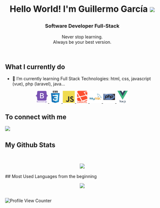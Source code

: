 <h1><p align="center">Hello World! I'm Guillermo García <a href="https://rahulmahesh.me/"><img src="https://media.giphy.com/media/hvRJCLFzcasrR4ia7z/giphy.gif" width="35px"></h1></a></p>



<h3 align="center">Software Developer Full-Stack</h3>
<p align="center">Never stop learning.<br> Always be your best version.</p><br/>


<summary><h2>What I currently do</h2></summary>

- 🌱 I’m currently learning Full Stack Technologies: html, css, javascript (vue), php (laravel), java...

<p align="center">
<a href="https://getbootstrap.com" target="_blank"> <img src="https://raw.githubusercontent.com/devicons/devicon/master/icons/bootstrap/bootstrap-plain-wordmark.svg" alt="bootstrap" width="40" height="40"/> </a> 
<a href="https://www.w3schools.com/css/" target="_blank"> <img src="https://raw.githubusercontent.com/devicons/devicon/master/icons/css3/css3-original-wordmark.svg" alt="css3" width="40" height="40"/> </a>  
<a href="https://developer.mozilla.org/en-US/docs/Web/JavaScript" target="_blank"> <img src="https://raw.githubusercontent.com/devicons/devicon/master/icons/javascript/javascript-original.svg" alt="javascript" width="40" height="40"/> </a> 
<a href="https://laravel.com/" target="_blank"> <img src="https://raw.githubusercontent.com/devicons/devicon/master/icons/laravel/laravel-plain-wordmark.svg" alt="laravel" width="40" height="40"/> </a>
<a href="https://www.mysql.com/" target="_blank"> <img src="https://raw.githubusercontent.com/devicons/devicon/master/icons/mysql/mysql-original-wordmark.svg" alt="mysql" width="40" height="40"/> </a> 
 <a href="https://www.php.net" target="_blank"> <img src="https://raw.githubusercontent.com/devicons/devicon/master/icons/php/php-original.svg" alt="php" width="40" height="40"/> </a> 
 <a href="https://vuejs.org/" target="_blank"> <img src="https://raw.githubusercontent.com/devicons/devicon/master/icons/vuejs/vuejs-original-wordmark.svg" alt="vuejs" width="40" height="40"/> </a> </p>

<summary><h2>To connect with me</h2></summary>

<p align = "center">
 
[<img src="https://img.shields.io/badge/linkedin-%230077B5.svg?&style=for-the-badge&logo=linkedin&logoColor=white" />](https://www.linkedin.com/in/guillermo-garcía-del-río-94b071224/)


</p>

<summary><h2>My Github Stats</h2> </summary>

<br>

<p align = "center">
  <img src = "https://github-readme-stats.vercel.app/api?username=guillerdev97&show_icons=true&count_private=true&theme=vue&hide=issues&line_height=32">
</p>
## Most Used Languages from the beginning
<p align = "center">
<img src="https://github-readme-stats.vercel.app/api/top-langs/?username=guillerdev97)](https://github.com/anuraghazra/github-readme-stats">
</p>

 
 


##
![Profile View Counter](https://komarev.com/ghpvc/?username=guillerdev97)
